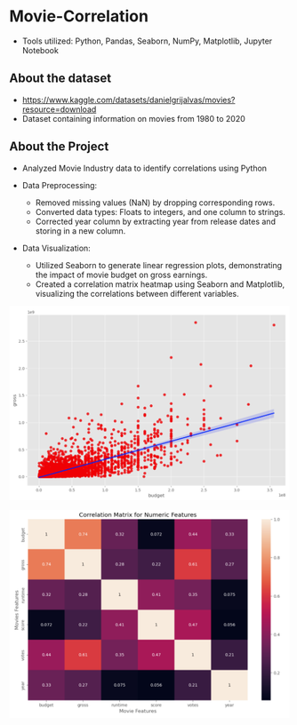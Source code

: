 # Movie-Correlation
- Tools utilized: Python, Pandas, Seaborn, NumPy, Matplotlib, Jupyter Notebook
## About the dataset
- https://www.kaggle.com/datasets/danielgrijalvas/movies?resource=download
- Dataset containing information on movies from 1980 to 2020

## About the Project
- Analyzed Movie Industry data to identify correlations using Python
- Data Preprocessing:
  - Removed missing values (NaN) by dropping corresponding rows.
  - Converted data types: Floats to integers, and one column to strings.
  - Corrected year column by extracting year from release dates and storing in a new column.

- Data Visualization:
  - Utilized Seaborn to generate linear regression plots, demonstrating the impact of movie budget on gross earnings.
  - Created a correlation matrix heatmap using Seaborn and Matplotlib, visualizing the correlations between different variables.


![Movie Budget Vs. Movie Gross Earnings](https://github.com/ArvindRambahal02/Movie-Correlation/blob/main/RegressionPlot_budget_gross.png)



![Correlation matrix](https://github.com/ArvindRambahal02/Movie-Correlation/blob/main/Heatmap_numeric_features_movies.png)
